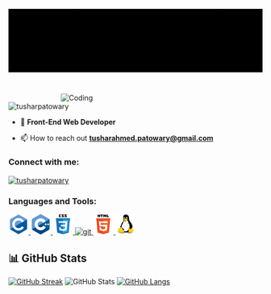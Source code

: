 [![MasterHead](https://github.com/tusharpatowary/tusharpatowary/blob/main/My%20github%20banner%20(2).gif)]()
<h1 align="center"></h1>
<h3 align="center"></h3>
<img align="right" alt="Coding" width="400" src="https://i.ibb.co/bXkdBzV/Website-Creator-bro.png">
<p align="left"> <img src="https://komarev.com/ghpvc/?username=tusharpatowary&label=Profile%20views&color=0e75b6&style=flat" alt="tusharpatowary" /> </p>

<!--- <p align="left"> <a href="https://twitter.com/tushar_patowary" target="blank"><img src="https://img.shields.io/twitter/follow/tushar_patowary?logo=twitter&style=for-the-badge" alt="tushar_patowary" /></a> </p> -->

- 🌱 **Front-End Web Developer**

- 📫 How to reach out **tusharahmed.patowary@gmail.com**

<h3 align="left">Connect with me:</h3>
<p align="left">
<!-- <a href="https://twitter.com/tushar_patowary" target="blank"><img align="center" src="https://raw.githubusercontent.com/rahuldkjain/github-profile-readme-generator/master/src/images/icons/Social/twitter.svg" alt="tushar_patowary" height="30" width="40" /></a> -->
<a href="https://linkedin.com/in/tusharpatowary" target="blank"><img align="center" src="https://raw.githubusercontent.com/rahuldkjain/github-profile-readme-generator/master/src/images/icons/Social/linked-in-alt.svg" alt="tusharpatowary" height="30" width="40" /></a>
</p>

<h3 align="left">Languages and Tools:</h3>
<p align="left"> <a href="https://www.cprogramming.com/" target="_blank" rel="noreferrer"> <img src="https://raw.githubusercontent.com/devicons/devicon/master/icons/c/c-original.svg" alt="c" width="40" height="40"/> </a> <a href="https://www.w3schools.com/cpp/" target="_blank" rel="noreferrer"> <img src="https://raw.githubusercontent.com/devicons/devicon/master/icons/cplusplus/cplusplus-original.svg" alt="cplusplus" width="40" height="40"/> </a> <a href="https://www.w3schools.com/css/" target="_blank" rel="noreferrer"> <img src="https://raw.githubusercontent.com/devicons/devicon/master/icons/css3/css3-original-wordmark.svg" alt="css3" width="40" height="40"/> </a> <a href="https://git-scm.com/" target="_blank" rel="noreferrer"> <img src="https://www.vectorlogo.zone/logos/git-scm/git-scm-icon.svg" alt="git" width="40" height="40"/> </a> <a href="https://www.w3.org/html/" target="_blank" rel="noreferrer"> <img src="https://raw.githubusercontent.com/devicons/devicon/master/icons/html5/html5-original-wordmark.svg" alt="html5" width="40" height="40"/> </a> <a href="https://www.linux.org/" target="_blank" rel="noreferrer"> <img src="https://raw.githubusercontent.com/devicons/devicon/master/icons/linux/linux-original.svg" alt="linux" width="40" height="40"/> </a> </p>


## 📊 GitHub Stats

<p align="justify">

[![GitHub Streak](https://github-readme-streak-stats.herokuapp.com?user=tusharpatowary&theme=radical&hide_border=true&date_format=M%20j%5B%2C%20Y%5D)](https://git.io/streak-stats)
![GitHub Stats](https://github-readme-stats.vercel.app/api?username=tusharpatowary&theme=radical&show_icons=true&hide_border=true)
[![GitHub Langs](https://github-readme-stats.vercel.app/api/top-langs/?username=tusharpatowary&theme=radical&hide_border=true&layout=compact)](https://github.com/tusharpatowary/github-readme-stats)



</p>
